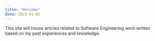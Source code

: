 ```yaml
---
title: "Welcome"
date: 2023-01-01
---
```


This site will house articles related to Software Engineering work written based on my past experiences and knowledge.